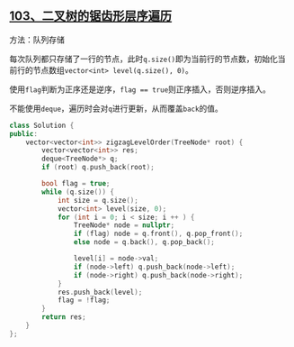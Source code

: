 ## [103、二叉树的锯齿形层序遍历](https://leetcode.cn/problems/binary-tree-zigzag-level-order-traversal/)

方法：队列存储

每次队列都只存储了一行的节点，此时`q.size()`即为当前行的节点数，初始化当前行的节点数组`vector<int> level(q.size(), 0)`。

使用`flag`判断为正序还是逆序，`flag == true`则正序插入，否则逆序插入。

不能使用`deque`，遍历时会对`q`进行更新，从而覆盖`back`的值。

```cpp
class Solution {
public:
    vector<vector<int>> zigzagLevelOrder(TreeNode* root) {
        vector<vector<int>> res;
        deque<TreeNode*> q;
        if (root) q.push_back(root);

        bool flag = true;
        while (q.size()) {
            int size = q.size();
            vector<int> level(size, 0);
            for (int i = 0; i < size; i ++ ) {
                TreeNode* node = nullptr;
                if (flag) node = q.front(), q.pop_front();
                else node = q.back(), q.pop_back();

                level[i] = node->val;
                if (node->left) q.push_back(node->left);
                if (node->right) q.push_back(node->right);
            }
            res.push_back(level);
            flag = !flag;
        }
        return res;
    }
};
```

